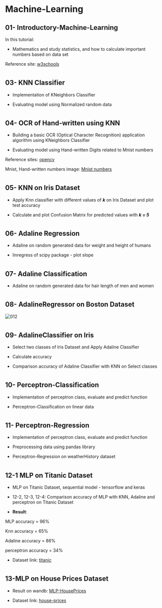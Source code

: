 # Machine-Learning

## 01- Introductory-Machine-Learning

In this tutorial:

- Mathematics and study statistics, and how to calculate important numbers based on data set

Reference site: [w3schools]( https://www.w3schools.com/python/python_ml_getting_started.asp)


#

## 03- KNN Classifier

- Implementation of KNeighbors Classifier

- Evaluating model using Normalized random data

#

## 04- OCR of Hand-written using KNN

- Building a basic OCR (Optical Character Recognition) application algorithm using KNeighbors Classifier

- Evaluating model using Hand-written Digits related to Mnist numbers

Reference sites: [opencv]( https://docs.opencv.org/master/d8/d4b/tutorial_py_knn_opencv.html)

Mnist, Hand-written numbers image: [Mnist numbers]( https://github.com/n-ebrahimian/object-detection-using-contour_finder/tree/main/01Crop_MNIST_numbers/inputs)

#

## 05- KNN on Iris Dataset

- Apply Knn classifier with different values of **_k_** on Iris Dataset and plot test accuracy

- Calculate and plot Confusion Matrix for predicted values with **_k = 5_**

#

## 06- Adaline Regression

- Adaline on random generated data for weight and height of humans

- linregress of scipy package - plot slope 

#

## 07- Adaline Classification

- Adaline on random generated data for hair length of men and women

#

## 08- AdalineRegressor on Boston Dataset

![012](https://user-images.githubusercontent.com/82975802/129948174-78de2cd7-8885-4642-b2d8-ecf6119076e4.PNG)

#

## 09- AdalineClassifier on Iris

- Select two classes of Iris Dataset and Apply Adaline Classifier

- Calculate accuracy

- Comparison accuracy of Adaline Classifier with KNN on Select classes 

#

## 10- Perceptron-Classification

- Implementation of perceptron class, evaluate and predict function

- Perceptron-Classification on linear data

#

## 11- Perceptron-Regression

- Implementation of perceptron class, evaluate and predict function

- Preprocessing data using pandas library 

- Perceptron-Regression on weatherHistory dataset

#

## 12-1 MLP on Titanic Dataset

- MLP on Titanic Dataset, sequential model - tensorflow and keras

- 12-2, 12-3, 12-4: Comparison accuracy of MLP with KNN, Adaline and perceptron on Titanic Dataset

- **Result**: 

MLP accuracy = 96%

Knn accuracy = 65%

Adaline accuracy = 86%

perceptron accuracy = 34%


- Dataset link: [titanic]( https://www.kaggle.com/c/titanic/data)

#

## 13-MLP on House Prices Dataset

- Result on wandb: [MLP-HousePrices]( https://wandb.ai/nahid-ebrahimian/MLP-House%20Prices?workspace=user-nahid-ebrahimian)

- Dataset link: [house-prices]( https://www.kaggle.com/c/house-prices-advanced-regression-techniques/data)


